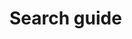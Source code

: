 # Search guide

<!--@include: ./create-index-type.md -->
<!--@include: ./create-filter-type.md -->
<!--@include: ./add-search-for-entity.md -->
